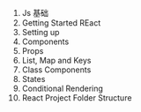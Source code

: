 1. Js 基础
2. Getting Started REact
3. Setting up
4. Components
5. Props
6. List, Map and Keys
7. Class Components
8. States
9. Conditional Rendering
10. React Project Folder Structure